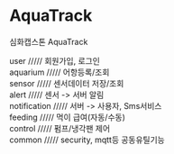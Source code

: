 # AquaTrack
심화캡스톤 AquaTrack 

user ///// 회원가입, 로그인 \
aquarium ///// 어항등록/조회\
sensor ///// 센서데이터 저장/조회\
alert ///// 센서 -> 서버 알림\
notification ///// 서버 -> 사용자, Sms서비스\
feeding ///// 먹이 급여(자동/수동)\
control ///// 펌프/냉각팬 제어\
common ///// security, mqtt등 공동유틸기능